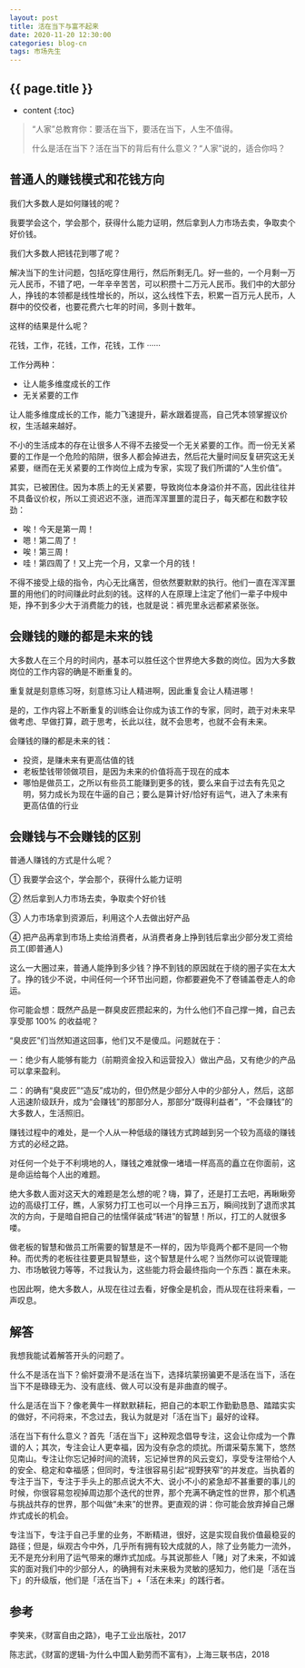 ```yaml
---
layout: post
title: 活在当下与富不起来
date: 2020-11-20 12:30:00
categories: blog-cn
tags: 市场先生
--- 
```


<h2>{{ page.title }}</h2>

* content
{:toc}

> “人家”总教育你：要活在当下，要活在当下，人生不值得。
>
> 什么是活在当下？活在当下的背后有什么意义？“人家”说的，适合你吗？

## 普通人的赚钱模式和花钱方向

我们大多数人是如何赚钱的呢？

我要学会这个，学会那个，获得什么能力证明，然后拿到人力市场去卖，争取卖个好价钱。

我们大多数人把钱花到哪了呢？

解决当下的生计问题，包括吃穿住用行，然后所剩无几。好一些的，一个月剩一万元人民币，不错了吧，一年辛辛苦苦，可以积攒十二万元人民币。我们中的大部分人，挣钱的本领都是线性增长的，所以，这么线性下去，积累一百万元人民币，人群中的佼佼者，也要花费六七年的时间，多则十数年。

这样的结果是什么呢？

花钱，工作，花钱，工作，花钱，工作 ······

工作分两种：

- 让人能多维度成长的工作
- 无关紧要的工作

让人能多维度成长的工作，能力飞速提升，薪水跟着提高，自己凭本领掌握议价权，生活越来越好。

不小的生活成本的存在让很多人不得不去接受一个无关紧要的工作。而一份无关紧要的工作是一个危险的陷阱，很多人都会掉进去，然后花大量时间反复研究这无关紧要，继而在无关紧要的工作岗位上成为专家，实现了我们所谓的“人生价值”。

其实，已被困住。因为本质上的无关紧要，导致岗位本身溢价并不高，因此往往并不具备议价权，所以工资迟迟不涨，进而浑浑噩噩的混日子，每天都在和数字较劲：

- 唉！今天是第一周！
- 嗯！第二周了！
- 唉！第三周！
- 哇！第四周了！又上完一个月，又拿一个月的钱！

不得不接受上级的指令，内心无比痛苦，但依然要默默的执行。他们一直在浑浑噩噩的用他们的时间赚此时此刻的钱。这样的人在原理上注定了他们一辈子中规中矩，挣不到多少大于消费能力的钱，也就是说：裤兜里永远都紧紧张张。

## 会赚钱的赚的都是未来的钱

大多数人在三个月的时间内，基本可以胜任这个世界绝大多数的岗位。因为大多数岗位的工作内容的确是不断重复的。

重复就是刻意练习呀，刻意练习让人精进啊，因此重复会让人精进哪！

是的，工作内容上不断重复的训练会让你成为该工作的专家，同时，疏于对未来早做考虑、早做打算，疏于思考，长此以往，就不会思考，也就不会有未来。

会赚钱的赚的都是未来的钱：

- 投资，是赚未来有更高估值的钱
- 老板垫钱带领做项目，是因为未来的价值将高于现在的成本
- 哪怕是做员工，之所以有些员工能赚到更多的钱，要么来自于过去有先见之明，努力成长为现在牛逼的自己；要么是算计好/恰好有运气，进入了未来有更高估值的行业

## 会赚钱与不会赚钱的区别

普通人赚钱的方式是什么呢？

① 我要学会这个，学会那个，获得什么能力证明

② 然后拿到人力市场去卖，争取卖个好价钱

③ 人力市场拿到资源后，利用这个人去做出好产品

④ 把产品再拿到市场上卖给消费者，从消费者身上挣到钱后拿出少部分发工资给员工(即普通人)

这么一大圈过来，普通人能挣到多少钱？挣不到钱的原因就在于绕的圈子实在太大了。挣的钱少不说，中间任何一个环节出问题，你都要避免不了卷铺盖卷走人的命运。

你可能会想：既然产品是一群臭皮匠攒起来的，为什么他们不自己撑一摊，自己去享受那 100% 的收益呢？

“臭皮匠”们当然知道这回事，他们又不是傻瓜。问题就在于：

一：绝少有人能够有能力（前期资金投入和运营投入）做出产品，又有绝少的产品可以拿来盈利。

二：的确有“臭皮匠”“造反”成功的，但仍然是少部分人中的少部分人，然后，这部人迅速阶级跃升，成为“会赚钱”的那部分人，那部分“既得利益者”，“不会赚钱”的大多数人，生活照旧。

赚钱过程中的难处，是一个人从一种低级的赚钱方式跨越到另一个较为高级的赚钱方式的必经之路。

对任何一个处于不利境地的人，赚钱之难就像一堵墙一样高高的矗立在你面前，这是命运给每个人出的难题。

绝大多数人面对这天大的难题是怎么想的呢？嗨，算了，还是打工去吧，再瞅瞅旁边的高级打工仔，瞧，人家努力打工也可以一个月挣三五万，瞬间找到了退而求其次的方向，于是暗自把自己的怯懦佯装成“转进”的智慧！所以，打工的人就很多喽。

做老板的智慧和做员工所需要的智慧是不一样的，因为毕竟两个都不是同一个物种。而优秀的老板往往要更具智慧些，这个智慧是什么呢？当然你可以说管理能力、市场敏锐力等等，不过我认为，这些能力将会最终指向一个东西：赢在未来。

也因此啊，绝大多数人，从现在往过去看，好像全是机会，而从现在往将来看，一声叹息。

## 解答

我想我能试着解答开头的问题了。

什么不是活在当下？偷奸耍滑不是活在当下，选择坑蒙拐骗更不是活在当下，活在当下不是碌碌无为、没有底线、做人可以没有是非曲直的幌子。

什么是活在当下？像老黄牛一样默默耕耘，把自己的本职工作勤勤恳恳、踏踏实实的做好，不问将来，不念过去，我认为就是对「活在当下」最好的诠释。

活在当下有什么意义？首先「活在当下」这种观念倡导专注，这会让你成为一个靠谱的人；其次，专注会让人更幸福，因为没有杂念的烦扰。所谓采菊东篱下，悠然见南山。专注让你忘记掉时间的流转，忘记掉世界的风云变幻，享受专注带给个人的安全、稳定和幸福感；但同时，专注很容易引起“视野狭窄”的并发症。当执着的专注于当下，专注于手头上的那点说大不大、说小不小的紧急却不甚重要的事儿的时候，你很容易忽视掉周边那个迭代的世界，那个充满不确定性的世界，那个机遇与挑战共存的世界，那个叫做“未来”的世界。更直观的讲：你可能会放弃掉自己爆炸式成长的机会。

专注当下，专注于自己手里的业务，不断精进，很好，这是实现自我价值最稳妥的路径；但是，纵观古今中外，几乎所有拥有较大成就的人，除了业务能力一流外，无不是充分利用了运气带来的爆炸式加成。与其说那些人「赌」对了未来，不如诚实的面对我们中的少部分人，的确拥有对未来极为灵敏的感知力，他们是「活在当下」的升级版，他们是「活在当下」+「活在未来」的践行者。

## 参考

李笑来，《财富自由之路》，电子工业出版社，2017

陈志武，《财富的逻辑-为什么中国人勤劳而不富有》，上海三联书店，2018